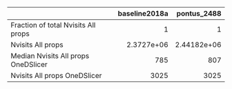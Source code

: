 |                                     |   baseline2018a |    pontus_2488 |
|:------------------------------------|----------------:|---------------:|
| Fraction of total Nvisits All props |      1          |    1           |
| Nvisits All props                   |      2.3727e+06 |    2.44182e+06 |
| Median Nvisits All props OneDSlicer |    785          |  807           |
| Nvisits All props OneDSlicer        |   3025          | 3025           |
